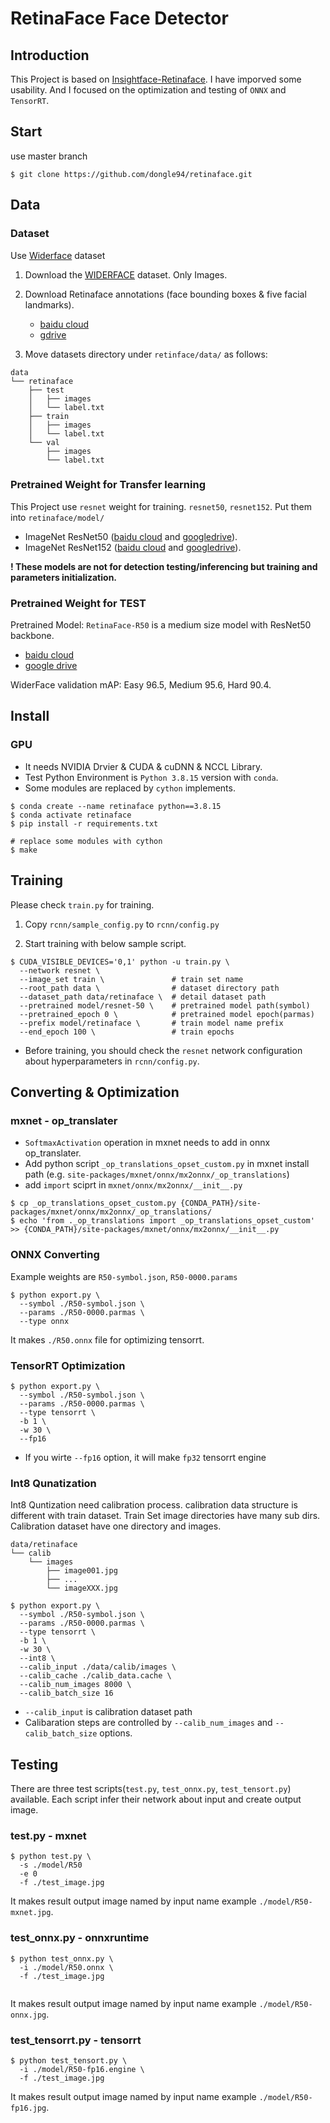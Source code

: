 # RetinaFace Face Detector

## Introduction
This Project is based on [Insightface-Retinaface](https://github.com/deepinsight/insightface). 
I have imporved some usability. And I focused on the optimization and testing of `ONNX` and `TensorRT`.  

## Start
use master branch
```shell
$ git clone https://github.com/dongle94/retinaface.git
```

## Data
### Dataset
Use [Widerface](http://shuoyang1213.me/WIDERFACE/index.html) dataset
1. Download the [WIDERFACE](http://shuoyang1213.me/WIDERFACE/index.html) dataset. Only Images.

2. Download Retinaface annotations (face bounding boxes & five facial landmarks).
   - [baidu cloud](https://pan.baidu.com/s/1Laby0EctfuJGgGMgRRgykA)
   - [gdrive](https://drive.google.com/file/d/1BbXxIiY-F74SumCNG6iwmJJ5K3heoemT/view?usp=sharing)

3. Move datasets directory under `retinface/data/` as follows:
```Shell
data
└── retinaface
    ├── test
    │   ├── images
    │   └── label.txt
    ├── train
    │   ├── images
    │   └── label.txt
    └── val
        ├── images
        └── label.txt
```

### Pretrained Weight for Transfer learning
This Project use `resnet` weight for training. `resnet50`, `resnet152`. Put them into `retinaface/model/`
- ImageNet ResNet50 ([baidu cloud](https://pan.baidu.com/s/1WAkU9ZA_j-OmzO-sdk9whA) and [googledrive](https://drive.google.com/file/d/1ibQOCG4eJyTrlKAJdnioQ3tyGlnbSHjy/view?usp=sharing)).
- ImageNet ResNet152 ([baidu cloud](https://pan.baidu.com/s/1nzQ6CzmdKFzg8bM8ChZFQg) and [googledrive](https://drive.google.com/file/d/1FEjeiIB4u-XBYdASgkyx78pFybrlKUA4/view?usp=sharing)). 

**! These models are not for detection testing/inferencing but training and parameters initialization.**

### Pretrained Weight for TEST
Pretrained Model: `RetinaFace-R50` is a medium size model with ResNet50 backbone.
- [baidu cloud](https://pan.baidu.com/s/1C6nKq122gJxRhb37vK0_LQ)
- [google drive](https://drive.google.com/file/d/1_DKgGxQWqlTqe78pw0KavId9BIMNUWfu/view?usp=sharing)

WiderFace validation mAP: Easy 96.5, Medium 95.6, Hard 90.4.

## Install
### GPU
- It needs NVIDIA Drvier & CUDA & cuDNN & NCCL Library.
- Test Python Environment is `Python 3.8.15` version with `conda`.
- Some modules are replaced by `cython` implements.
```shell
$ conda create --name retinaface python==3.8.15
$ conda activate retinaface
$ pip install -r requirements.txt

# replace some modules with cython
$ make
```


## Training

Please check ``train.py`` for training. 

1. Copy ``rcnn/sample_config.py`` to ``rcnn/config.py``

2. Start training with below sample script.
```shell
$ CUDA_VISIBLE_DEVICES='0,1' python -u train.py \
  --network resnet \
  --image_set train \               # train set name
  --root_path data \                # dataset directory path 
  --dataset_path data/retinaface \  # detail dataset path
  --pretrained model/resnet-50 \    # pretrained model path(symbol)
  --pretrained_epoch 0 \            # pretrained model epoch(parmas)
  --prefix model/retinaface \       # train model name prefix
  --end_epoch 100 \                 # train epochs 
```
  - Before training, you should check the ``resnet`` network configuration about hyperparameters in ``rcnn/config.py``.

## Converting & Optimization

### mxnet - op_translater 
- `SoftmaxActivation` operation in mxnet needs to add in onnx op_translater.
- Add python script `_op_translations_opset_custom.py` in mxnet install path (e.g. `site-packages/mxnet/onnx/mx2onnx/_op_translations`)
- add `import` sciprt in `mxnet/onnx/mx2onnx/__init__.py`  
```shell
$ cp _op_translations_opset_custom.py {CONDA_PATH}/site-packages/mxnet/onnx/mx2onnx/_op_translations/
$ echo 'from ._op_translations import _op_translations_opset_custom' >> {CONDA_PATH}/site-packages/mxnet/onnx/mx2onnx/__init__.py
```

### ONNX Converting
Example weights are `R50-symbol.json`, `R50-0000.params`
```shell
$ python export.py \
  --symbol ./R50-symbol.json \
  --params ./R50-0000.parmas \
  --type onnx
```
It makes `./R50.onnx` file for optimizing tensorrt.

### TensorRT Optimization
```shell
$ python export.py \
  --symbol ./R50-symbol.json \
  --params ./R50-0000.parmas \
  --type tensorrt \
  -b 1 \
  -w 30 \
  --fp16   
```
- If you wirte `--fp16` option, it will make `fp32` tensorrt engine 

### Int8 Qunatization
Int8 Quntization need calibration process. 
calibration data structure is different with train dataset. Train Set image directories have many sub dirs.
Calibration dataset have one directory and images.
```shell
data/retinaface
└── calib
    └── images
        ├── image001.jpg
        ├── ...
        └── imageXXX.jpg
```

```shell
$ python export.py \
  --symbol ./R50-symbol.json \
  --params ./R50-0000.parmas \
  --type tensorrt \
  -b 1 \
  -w 30 \
  --int8 \
  --calib_input ./data/calib/images \
  --calib_cache ./calib_data.cache \
  --calib_num_images 8000 \
  --calib_batch_size 16
```
- `--calib_input` is calibration dataset path
- Calibaration steps are controlled by `--calib_num_images` and `--calib_batch_size` options.

## Testing
There are three test scripts(`test.py`, `test_onnx.py`, `test_tensort.py`) available. 
Each script infer their network about input and create output image.

### test.py - mxnet
```shell
$ python test.py \
  -s ./model/R50
  -e 0
  -f ./test_image.jpg
```
It makes result output image named by input name example `./model/R50-mxnet.jpg`.

### test_onnx.py - onnxruntime
```shell
$ python test_onnx.py \
  -i ./model/R50.onnx \
  -f ./test_image.jpg
  
```
It makes result output image named by input name example `./model/R50-onnx.jpg`.

### test_tensorrt.py - tensorrt
```shell
$ python test_tensort.py \
  -i ./model/R50-fp16.engine \
  -f ./test_image.jpg
```
It makes result output image named by input name example `./model/R50-fp16.jpg`.